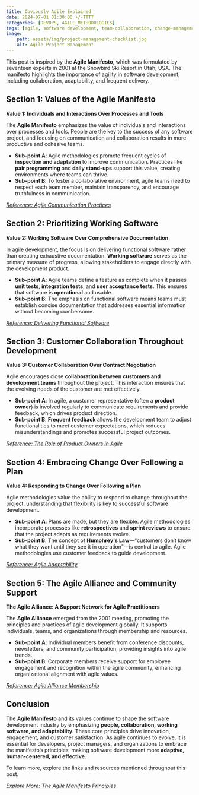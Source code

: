 ```yaml
---
title: Obviously Agile Explained 
date: 2024-07-01 01:30:00 +/-TTTT
categories: [DEVOPS, AGILE_METHODOLOGIES]
tags: [agile, software development, team-collaboration, change-management, customer-involvement, devops]
image:
    path: assets/img/project-management-checklist.jpg
    alt: Agile Project Management
---
```


This post is inspired by the **Agile Manifesto**, which was formulated by seventeen experts in 2001 at the Snowbird Ski Resort in Utah, USA. The manifesto highlights the importance of agility in software development, including collaboration, adaptability, and frequent delivery.

## Section 1: Values of the Agile Manifesto

**Value 1: Individuals and Interactions Over Processes and Tools**

The **Agile Manifesto** emphasizes the value of individuals and interactions over processes and tools. People are the key to the success of any software project, and focusing on communication and collaboration results in more productive and cohesive teams.

- **Sub-point A**: Agile methodologies promote frequent cycles of **inspection and adaptation** to improve communication. Practices like **pair programming** and **daily stand-ups** support this value, creating environments where teams can thrive.
- **Sub-point B**: To foster a collaborative environment, agile teams need to respect each team member, maintain transparency, and encourage truthfulness in communication.

*[Reference: Agile Communication Practices](https://defradigital.blog.gov.uk/a-guide-to-agile-communication/)*

## Section 2: Prioritizing Working Software

**Value 2: Working Software Over Comprehensive Documentation**

In agile development, the focus is on delivering functional software rather than creating exhaustive documentation. **Working software** serves as the primary measure of progress, allowing stakeholders to engage directly with the development product.

- **Sub-point A**: Agile teams define a feature as complete when it passes **unit tests**, **integration tests**, and **user acceptance tests**. This ensures that software is **operational** and usable.
- **Sub-point B**: The emphasis on functional software means teams must establish concise documentation that addresses essential information without becoming cumbersome.

*[Reference: Delivering Functional Software](https://www.linkedin.com/pulse/functional-side-business-software-delivery-neil-magnuson-pmp-csm)*

## Section 3: Customer Collaboration Throughout Development

**Value 3: Customer Collaboration Over Contract Negotiation**

Agile encourages close **collaboration between customers and development teams** throughout the project. This interaction ensures that the evolving needs of the customer are met effectively.

- **Sub-point A**: In agile, a customer representative (often a **product owner**) is involved regularly to communicate requirements and provide feedback, which drives product direction.
- **Sub-point B**: **Frequent feedback** allows the development team to adjust functionalities to meet customer expectations, which reduces misunderstandings and promotes successful project outcomes.

*[Reference: The Role of Product Owners in Agile](https://scaledagileframework.com/product-owner/#:~:text=The%20Product%20Owner%20(PO)%20is,with%20customer%20and%20stakeholder%20needs.)*

## Section 4: Embracing Change Over Following a Plan

**Value 4: Responding to Change Over Following a Plan**

Agile methodologies value the ability to respond to change throughout the project, understanding that flexibility is key to successful software development.

- **Sub-point A**: Plans are made, but they are flexible. Agile methodologies incorporate processes like **retrospectives** and **sprint reviews** to ensure that the project adapts as requirements evolve.
- **Sub-point B**: The concept of **Humphrey's Law**—"customers don’t know what they want until they see it in operation"—is central to agile. Agile methodologies use customer feedback to guide development.

*[Reference: Agile Adaptability](https://medium.com/@prestinisebastian/agile-flexibility-and-adaptability-67f87f20a498)*

## Section 5: The Agile Alliance and Community Support

**The Agile Alliance: A Support Network for Agile Practitioners**

The **Agile Alliance** emerged from the 2001 meeting, promoting the principles and practices of agile development globally. It supports individuals, teams, and organizations through membership and resources.

- **Sub-point A**: Individual members benefit from conference discounts, newsletters, and community participation, providing insights into agile trends.
- **Sub-point B**: Corporate members receive support for employee engagement and recognition within the agile community, enhancing organizational alignment with agile values.

*[Reference: Agile Alliance Membership](https://www.agilealliance.org/membership)*

## Conclusion

The **Agile Manifesto** and its values continue to shape the software development industry by emphasizing **people, collaboration, working software, and adaptability**. These core principles drive innovation, engagement, and customer satisfaction. As agile continues to evolve, it is essential for developers, project managers, and organizations to embrace the manifesto’s principles, making software development more **adaptive, human-centered, and effective**.

To learn more, explore the links and resources mentioned throughout this post.

*[Explore More: The Agile Manifesto Principles](https://agilemanifesto.org/principles.html)*